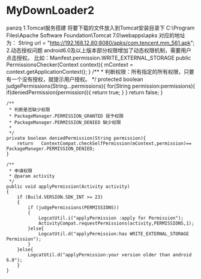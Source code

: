 # MyDownLoader2
panzq
1.Tomcat服务搭建
  将要下载的文件放入到Tomcat安装目录下 C:\Program Files\Apache Software Foundation\Tomcat 7.0\webapps\apks
  对应的地址为： String url = "http://192.168.12.80:8080/apks/com.tencent.mm_561.apk";
2.动态授权问题
  android6.0及以上版本部分权限增加了动态权限机制，需要用户点击授权。
  比如：Manifest.permission.WRITE_EXTERNAL_STORAGE
  public PermissionsChecker(Context context){
        mContext = context.getApplicationContext();
    }
    /**
     * 判断权限：所有指定的所有权限，只要有一个没有授权，就提示用户授权。
     */
    protected boolean judgePermissions(String...permissions){
        for(String permission:permissions){
            if(deniedPermission(permission)){
                return true;
            }
        }
        return false;
    }

    /**
     * 判断是否缺少权限
     * PackageManager.PERMISSION_GRANTED 授予权限
     * PackageManager.PERMISSION_DENIED 缺少权限
     *
     */
    private boolean deniedPermission(String permission){
        return   ContextCompat.checkSelfPermission(mContext,permission)==  PackageManager.PERMISSION_DENIED;
    }

    /**
     * 申请权限
     * @param activity
     */
    public void applyPermission(Activity activity)
    {
        if (Build.VERSION.SDK_INT >= 23)
        {
            if (judgePermissions(PERMISSIONS))
            {
                LogcatUtil.i("applyPermission :apply for Permission");
                ActivityCompat.requestPermissions(activity,PERMISSIONS,1);
            }else{
                LogcatUtil.d("applyPermission:has WRITE_EXTERNAL_STORAGE Permission");
            }
        }else{
            LogcatUtil.d("applyPermission:your version older than android 6.0");
        }
    }
    
